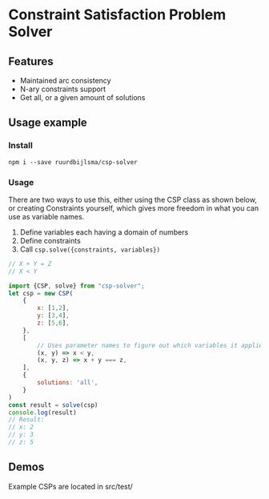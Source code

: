 # Constraint Satisfaction Problem Solver

## Features
* Maintained arc consistency
* N-ary constraints support
* Get all, or a given amount of solutions


## Usage example
### Install
`npm i --save ruurdbijlsma/csp-solver`

### Usage
There are two ways to use this, either using the CSP class as shown below, or creating Constraints yourself, which gives more freedom in what you can use as variable names.
1. Define variables each having a domain of numbers
2. Define constraints
3. Call `csp.solve({constraints, variables})`
```javascript
// X + Y = Z
// X < Y

import {CSP, solve} from "csp-solver";
let csp = new CSP(
    {
        x: [1,2],
        y: [3,4],
        z: [5,6],
    },
    [
        // Uses parameter names to figure out which variables it applies to
        (x, y) => x < y,    
        (x, y, z) => x + y === z,   
    ],
    {
        solutions: 'all',
    }
)
const result = solve(csp)
console.log(result)
// Result:
// x: 2
// y: 3
// z: 5
```

## Demos
Example CSPs are located in src/test/
